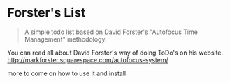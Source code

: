 # Forster's List

> A simple todo list based on David Forster's "Autofocus Time Management" methodology.

You can read all about David Forster's way of doing ToDo's on his website. http://markforster.squarespace.com/autofocus-system/

more to come on how to use it and install.
